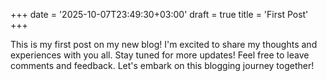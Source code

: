 +++
date = '2025-10-07T23:49:30+03:00'
draft = true
title = 'First Post'
+++

This is my first post on my new blog! I'm excited to share my thoughts and experiences with you all. Stay tuned for more updates!
Feel free to leave comments and feedback. Let's embark on this blogging journey together!